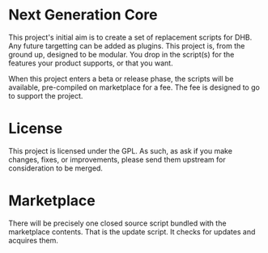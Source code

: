 Next Generation Core
=======

This project's initial aim is to create a set of replacement scripts for DHB. Any future targetting can be added as plugins. This project is, from the ground up, designed to be modular. You drop in the script(s) for the features your product supports, or that you want.

When this project enters a beta or release phase, the scripts will be available, pre-compiled on marketplace for a fee. The fee is designed to go to support the project.


License
===

This project is licensed under the GPL. As such, as ask if you make changes, fixes, or improvements, please send them upstream for consideration to be merged.


Marketplace
======

There will be precisely one closed source script bundled with the marketplace contents. That is the update script. It checks for updates and acquires them.